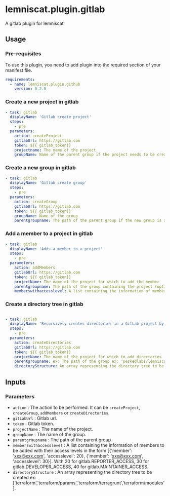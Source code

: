 # lemniscat.plugin.gitlab

A gitlab plugin for lemniscat


## Usage

### Pre-requisites

To use this plugin, you need to add plugin into the required section of your manifest file.

```yaml
requirements:
  - name: lemniscat.plugin.github
    version: 0.2.0
```

### Create a new project in gitlab

```yaml
- task: gitlab
  displayName: 'Gitlab create project'
  steps:
    - pre
  parameters:
    action: createProject
    gitlabUrl: https://gitlab.com
    token: ${{ gitlab_token}}
    projectname: The name of the project
    groupName: Name of the parent group if the project needs to be created within a group (optional)

```


### Create a new group in gitlab

```yaml
- task: gitlab
  displayName: 'Gitlab create group'
  steps:
    - pre
  parameters:
    action: createGroup
    gitlabUrl: https://gitlab.com
    token: ${{ gitlab_token}}
    groupName: Name of the group
    parentgroupname: The path of the parent group if the new group is a subgroup (optional) ex: 'peskedlabs/lemniscat'

```


### Add a member to a project in gitlab

```yaml
- task: gitlab
  displayName: 'Adds a member to a project'
  steps:
    - pre
  parameters:
    action: addMembers
    gitlabUrl: https://gitlab.com
    token: ${{ gitlab_token}}
    projectName: The name of the project for which to add the member
    parentgroupname: The path of the group containing the project (optional) ex: 'peskedlabs/lemniscat'
    memberswithaccesslevel: A list containing the information of members to be added with their access levels in the form [{'member': 'xxx@xxx.com', 'accesslevel': 20}, {'member': 'xxx@xxx.com', 'accesslevel': 30}]. With 20 for gitlab.REPORTER_ACCESS, 30 for gitlab.DEVELOPER_ACCESS, 40 for gitlab.MAINTAINER_ACCESS.

```


### Create a directory tree in gitlab

```yaml

- task: gitlab
  displayName: 'Recursively creates directories in a GitLab project by creating and deleting temporary files'
  steps:
    - pre
  parameters:
    action: createDirectories
    gitlabUrl: https://gitlab.com
    token: ${{ gitlab_token}}
    projectName: The name of the project for which to add directories
    parentgroupname: ex: The path of the group ex: 'peskedlabs/lemniscat'
    directoryStructure: An array representing the directory tree to be created ex: ['terraform','terraform/params','terraform/terragrunt','terraform/modules']

```


## Inputs

### Parameters

* `action` : The action to be performed. It can be `createProject`, `createGroup`, `addMembers` or `createDirectories`.
* `gitLabUrl` : Gitlab url.
* `token` : Gitlab token.
* `projectName` : The name of the project.
* `groupName` : The name of the group.
* `parentgroupname` : The path of the parent group
* `memberswithaccesslevel` : A list containing the information of members to be added with their access levels in the form [{'member': 'xxx@xxx.com', 'accesslevel': 20}, {'member': 'xxx@xxx.com', 'accesslevel': 30}]. With 20 for gitlab.REPORTER_ACCESS, 30 for gitlab.DEVELOPER_ACCESS, 40 for gitlab.MAINTAINER_ACCESS.
* `directoryStructure` : An array representing the directory tree to be created ex: ['terraform','terraform/params','terraform/terragrunt','terraform/modules'].
